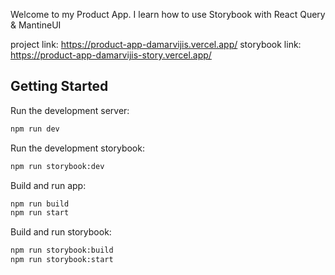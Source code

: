 Welcome to my Product App. I learn how to use Storybook with React Query & MantineUI

project link: https://product-app-damarvijis.vercel.app/
storybook link: https://product-app-damarvijis-story.vercel.app/

## Getting Started

Run the development server:

```bash
npm run dev
```

Run the development storybook:

```bash
npm run storybook:dev
```

Build and run app:

```bash
npm run build
npm run start
```

Build and run storybook:

```bash
npm run storybook:build
npm run storybook:start
```
